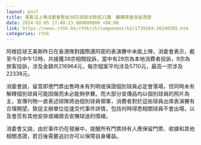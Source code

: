 ```yaml
---
layout: post
title: 美斯沒上陣消委會暫收38宗投訴涉款逾21萬　籲購票者保留憑證
date: 2024-02-05 17:40:23.000000000 +08:00
link: https://news.rthk.hk/rthk/ch/component/k2/1739264-20240205.htm
categories: rthk
---
```


阿根廷球王美斯昨日在香港隊對國際邁阿密的表演賽中未能上陣，消委會表示，截至今日中午12時，共接獲38宗相關投訴，當中有29宗為本地消費者投訴，9宗為旅客投訴，涉及金額共216964元，每宗個案平均涉及5710元，最高一宗涉及22338元。

消委會說，留意即使門票出售時未有列明或保證個別球員必定會落場，但同時未有解釋個別球員可能因傷而未必能夠參賽。而大部分宣傳品均以個別球員的照片為主，宣傳刊物一直表述球隊將由個別球員領軍，消費者對於這些球員出席表演賽有合理期望。敦促主辦單位從速交代事件詳情，包括何時得悉相關球員不會出場，以及會否有其他安排或補償去安撫球迷的情緒。

消委會又說，由於事件仍在發展中，提醒所有門票持有人應保留門票、收據和其他相關憑證，若日後需要追討亦可以保障自身權益。
